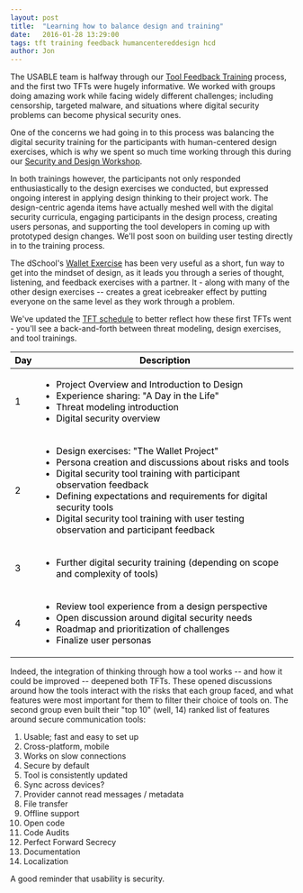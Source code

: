 ```yaml
---
layout: post
title:  "Learning how to balance design and training"
date:   2016-01-28 13:29:00
tags: tft training feedback humancentereddesign hcd
author: Jon
---
```


The USABLE team is halfway through our <a href="/trainings.html">Tool Feedback Training</a> process, and the first two TFTs were hugely informative. We worked with groups doing amazing work while facing widely different challenges; including censorship, targeted malware, and situations where digital security problems can become physical security ones.

One of the concerns we had going in to this process was balancing the digital security training for the participants with human-centered design exercises, which is why we spent so much time working through this during our <a href="/2015/11/20/securitydesigworkshop.html">Security and Design Workshop</a>. 

In both trainings however, the participants not only responded enthusiastically to the design exercises we conducted, but expressed ongoing interest in applying design thinking to their project work. The design-centric agenda items have actually meshed well with the digital security curricula, engaging participants in the design process, creating users personas, and supporting the tool developers in coming up with prototyped design changes. We'll post soon on building user testing directly in to the training process.

The dSchool's <a href="https://dschool.stanford.edu/groups/designresources/wiki/4dbb2/The_Wallet_Project.html" target="_blank">Wallet Exercise</a> has been very useful as a short, fun way to get into the mindset of design, as it leads you through a series of thought, listening, and feedback exercises with a partner. It - along with many of the other design exercises -- creates a great icebreaker effect by putting everyone on the same level as they work through a problem.

We've updated the <a href="/trainings.html#schedule">TFT schedule</a> to better reflect how these first TFTs went - you'll see a back-and-forth between threat modeling, design exercises, and tool trainings. 

<!--more-->

<table class="alt" style="color: black !important;" id="schedule">
									<thead>
										<tr>
											<th style="color: black !important; font-weight: bold;">Day</th>
											<th style="color: black !important; font-weight: bold;">Description</th>
											<!--<th>Facilitation</th>-->
										</tr>
									</thead>
									<tbody>
										<tr>
											<td>1</td>
											<td><ul>
												<li>Project Overview and Introduction to Design</li>
												<li>Experience sharing: "A Day in the Life"</li> 
												<li>Threat modeling introduction</li>
												<li>Digital security overview</li>
												</ul>
												</td>
											<!--<td>Trainer, UX Expert</td>-->
										</tr>
										<tr>
											<td>2</td>
											<td><ul>
												<li>Design exercises: "The Wallet Project"</li>
												<li>Persona creation and discussions about risks and tools</li>
												<li>Digital security tool training with participant observation feedback</li>
												<li>Defining expectations and requirements for digital security tools</li>
												<li>Digital security tool training with user testing observation and participant feedback</li>
												</ul>
												</td>
											<!--<td>Trainer, UX Expert, Developer</td>-->
										</tr>
										<tr>
											<td>3</td>
											<td><ul>
												<li>Further digital security training (depending on scope and complexity of tools)</li>
												</ul>
												</td>
											<!--<td>Trainer, Developer</td>-->
										</tr>
										<tr>
											<td>4</td>
											<td>
											<ul>
											<li>Review tool experience from a design perspective</li>
											<li>Open discussion around digital security needs</li>
											<li>Roadmap and prioritization of challenges</li>
											<li>Finalize user personas</li>
											</ul></td>
											<!--<td>UX Expert, Developer</td>-->
										</tr>
									</tbody>
								</table>

Indeed, the integration of thinking through how a tool works -- and how it could be improved -- deepened both TFTs. These opened discussions around how the tools interact with the risks that each group faced, and what features were most important for them to filter their choice of tools on.  The second group even built their "top 10" (well, 14) ranked list of features around secure communication tools:

1. Usable; fast and easy to set up
2. Cross-platform, mobile
3. Works on slow connections
4. Secure by default
5. Tool is consistently updated
6. Sync across devices?
7. Provider cannot read messages / metadata
8. File transfer
9. Offline support
10. Open code
11. Code Audits
12. Perfect Forward Secrecy
13. Documentation
14. Localization

A good reminder that usability is security.

<!--<img src="/images/blog/" alt="" style="width: 100%; height: auto;"/>-->
